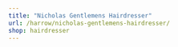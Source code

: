 ```yaml
---
title: "Nicholas Gentlemens Hairdresser"
url: /harrow/nicholas-gentlemens-hairdresser/
shop: hairdresser
---
```

